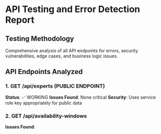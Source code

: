 # API Testing and Error Detection Report

## Testing Methodology
Comprehensive analysis of all API endpoints for errors, security vulnerabilities, edge cases, and business logic issues.

## API Endpoints Analyzed

### 1. GET /api/experts (PUBLIC ENDPOINT)
**Status**: ✅ WORKING
**Issues Found**: None critical
**Security**: Uses service role key appropriately for public data

### 2. GET /api/availability-windows
**Issues Found**:
